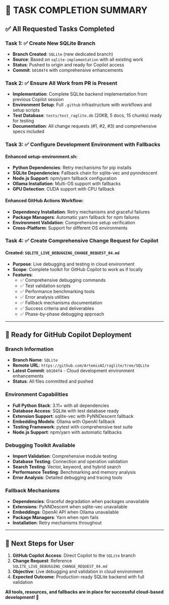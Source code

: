 # 🎯 TASK COMPLETION SUMMARY

## ✅ **All Requested Tasks Completed**

### **Task 1: ✅ Create New SQLite Branch**
- **Branch Created**: `SQLite` (new dedicated branch)
- **Source**: Based on `sqlite-implementation` with all existing work
- **Status**: Pushed to origin and ready for Copilot access
- **Commit**: `b0104f4` with comprehensive enhancements

### **Task 2: ✅ Ensure All Work from PR is Present**
- **Implementation**: Complete SQLite backend implementation from previous Copilot session
- **Environment Setup**: Full `.github` infrastructure with workflows and setup scripts
- **Test Database**: `tests/test_raglite.db` (20KB, 5 docs, 15 chunks) ready for testing
- **Documentation**: All change requests (#1, #2, #3) and comprehensive specs included

### **Task 3: ✅ Configure Development Environment with Fallbacks**

#### **Enhanced setup-environment.sh**:
- **Python Dependencies**: Retry mechanisms for pip installs
- **SQLite Dependencies**: Fallback chain for sqlite-vec and pynndescent
- **Node.js Support**: npm/yarn fallback configuration
- **Ollama Installation**: Multi-OS support with fallbacks
- **GPU Detection**: CUDA support with CPU fallback

#### **Enhanced GitHub Actions Workflow**:
- **Dependency Installation**: Retry mechanisms and graceful failures
- **Package Managers**: Automatic yarn fallback for npm failures
- **Environment Validation**: Comprehensive setup verification
- **Cross-Platform**: Support for different OS environments

### **Task 4: ✅ Create Comprehensive Change Request for Copilot**

#### **Created: `SQLITE_LIVE_DEBUGGING_CHANGE_REQUEST_04.md`**
- **Purpose**: Live debugging and testing in cloud environment
- **Scope**: Complete toolkit for GitHub Copilot to work as if locally
- **Features**: 
  - ✅ Comprehensive debugging commands
  - ✅ Test validation scripts
  - ✅ Performance benchmarking tools
  - ✅ Error analysis utilities
  - ✅ Fallback mechanisms documentation
  - ✅ Success criteria and deliverables
  - ✅ Phase-by-phase debugging approach

---

## 🚀 **Ready for GitHub Copilot Deployment**

### **Branch Information**
- **Branch Name**: `SQLite`
- **Remote URL**: `https://github.com/ArtemisAI/raglite/tree/SQLite`
- **Latest Commit**: `b0104f4` - Cloud development environment enhancements
- **Status**: All files committed and pushed

### **Environment Capabilities**
- **Full Python Stack**: 3.11+ with all dependencies
- **Database Access**: SQLite with test database ready
- **Extension Support**: sqlite-vec with PyNNDescent fallback
- **Embedding Models**: Ollama with OpenAI fallback
- **Testing Framework**: pytest with comprehensive test suite
- **Node.js Support**: npm/yarn with automatic fallbacks

### **Debugging Toolkit Available**
- **Import Validation**: Comprehensive module testing
- **Database Testing**: Connection and operation validation
- **Search Testing**: Vector, keyword, and hybrid search
- **Performance Testing**: Benchmarking and memory analysis
- **Error Analysis**: Detailed debugging and tracing tools

### **Fallback Mechanisms**
- **Dependencies**: Graceful degradation when packages unavailable
- **Extensions**: PyNNDescent when sqlite-vec unavailable
- **Embeddings**: OpenAI API when Ollama unavailable
- **Package Managers**: Yarn when npm fails
- **Installation**: Retry mechanisms throughout

---

## 🎯 **Next Steps for User**

1. **GitHub Copilot Access**: Direct Copilot to the `SQLite` branch
2. **Change Request**: Reference `SQLITE_LIVE_DEBUGGING_CHANGE_REQUEST_04.md`
3. **Objective**: Live debugging and validation in cloud environment
4. **Expected Outcome**: Production-ready SQLite backend with full validation

**All tools, resources, and fallbacks are in place for successful cloud-based development! 🚀**

